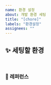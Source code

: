 ```yaml
---
name: 환경 설정
about: 개발 환경 세팅
title: "[chore]"
labels: "환경설정"
assignees: ""
---
```


## ✨ 세팅할 환경

<br>

### 📕 레퍼런스
